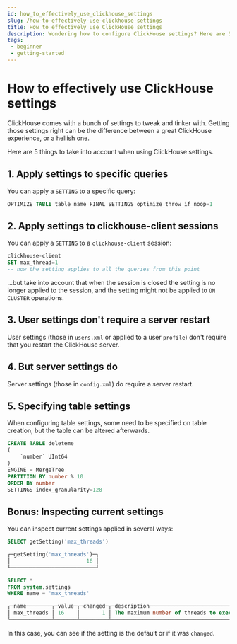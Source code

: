 ```yaml
---
id: how_to_effectively_use_clickhouse_settings
slug: /how-to-effectively-use-clickhouse-settings
title: How to effectively use ClickHouse settings
description: Wondering how to configure ClickHouse settings? Here are 5 tips to take into account when doing so.
tags: 
 - beginner
 - getting-started
---
```


# How to effectively use ClickHouse settings

ClickHouse comes with a bunch of settings to tweak and tinker with. Getting those settings right can be the difference between a great ClickHouse experience, or a hellish one.

Here are 5 things to take into account when using ClickHouse settings.

## 1. Apply settings to specific queries
You can apply a `SETTING` to a specific query:

```sql
OPTIMIZE TABLE table_name FINAL SETTINGS optimize_throw_if_noop=1
```
## 2. Apply settings to clickhouse-client sessions
You can apply a ``SETTING`` to a ``clickhouse-client`` session:

```sql
clickhouse-client
SET max_thread=1
-- now the setting applies to all the queries from this point
```
...but take into account that when the session is closed the setting is no longer applied to the session, and the setting might not be applied to ``ON CLUSTER`` operations.

## 3. User settings don't require a server restart 
User settings (those in ``users.xml`` or applied to a user ``profile``) don't require that you restart the ClickHouse server.

## 4. But server settings do
Server settings (those in ``config.xml``) do require a server restart.

## 5. Specifying table settings
When configuring table settings, some need to be specified on table creation, but the table can be altered afterwards.

```sql
CREATE TABLE deleteme
(
    `number` UInt64
)
ENGINE = MergeTree
PARTITION BY number % 10
ORDER BY number
SETTINGS index_granularity=128
```
## Bonus: Inspecting current settings
You can inspect current settings applied in several ways:

```sql
SELECT getSetting('max_threads')

┌─getSetting('max_threads')─┐
│                        16 │
└───────────────────────────┘
```

```sql
SELECT *
FROM system.settings
WHERE name = 'max_threads'

┌─name────────┬─value─┬─changed─┬─description───────────────────────────────────────────────────────────────────────────────────────┬─min──┬─max──┬─readonly─┬─type───────┐
│ max_threads │ 16    │       1 │ The maximum number of threads to execute the request. By default, it is determined automatically. │ ᴺᵁᴸᴸ │ ᴺᵁᴸᴸ │        0 │ MaxThreads │
└─────────────┴───────┴─────────┴───────────────────────────────────────────────────────────────────────────────────────────────────┴──────┴──────┴──────────┴────────────┘
```

In this case, you can see if the setting is the default or if it was ``changed``.
